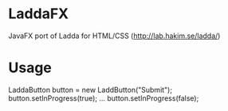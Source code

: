 # LaddaFX
JavaFX port of Ladda for HTML/CSS (http://lab.hakim.se/ladda/)

# Usage
LaddaButton button = new LaddButton("Submit");
button.setInProgress(true);
...
button.setInProgress(false);
